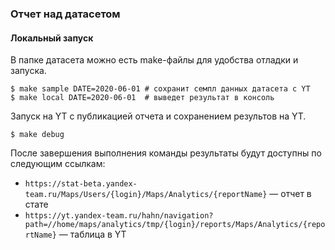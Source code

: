 ### Отчет над датасетом

#### Локальный запуск
В папке датасета можно есть make-файлы для удобства отладки и запуска.

```
$ make sample DATE=2020-06-01 # сохранит семпл данных датасета с YT
$ make local DATE=2020-06-01  # выведет результат в консоль
```

Запуск на YT с публикацией отчета и сохранением результов на YT.
```
$ make debug
```
После завершения выполнения команды результаты будут доступны по следующим ссылкам:
* `https://stat-beta.yandex-team.ru/Maps/Users/{login}/Maps/Analytics/{reportName}` — отчет в стате
* `https://yt.yandex-team.ru/hahn/navigation?path=//home/maps/analytics/tmp/{login}/reports/Maps/Analytics/{reportName}` — таблица в YT
